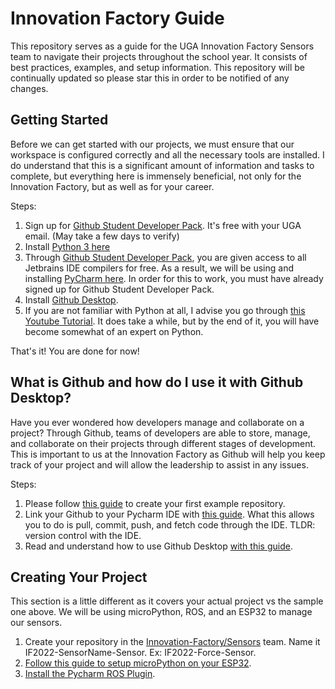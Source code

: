# Innovation Factory Guide
This repository serves as a guide for the UGA Innovation Factory Sensors team to navigate their projects throughout the school year. It consists of best practices, examples, and setup information. This repository will be continually updated so please star this in order to be notified of any changes.

## Getting Started
Before we can get started with our projects, we must ensure that our workspace is configured correctly and all the necessary tools are installed. I do understand that this is a significant amount of information and tasks to complete, but everything here is immensely beneficial, not only for the Innovation Factory, but as well as for your career.

Steps:
1. Sign up for [Github Student Developer Pack](https://education.github.com/pack). It's free with your UGA email. (May take a few days to verify)
2. Install [Python 3 here](https://realpython.com/installing-python/)
3. Through [Github Student Developer Pack](https://education.github.com/pack), you are given access to all Jetbrains IDE compilers for free. As a result, we will be using and installing [PyCharm here](https://www.jetbrains.com/student/?authMethod=github). In order for this to work, you must have already signed up for Github Student Developer Pack.
4. Install [Github Desktop](https://desktop.github.com/).
5. If you are not familiar with Python at all, I advise you go through [this Youtube Tutorial](https://www.youtube.com/watch?v=_uQrJ0TkZlc). It does take a while, but by the end of it, you will have become somewhat of an expert on Python.

That's it! You are done for now!


## What is Github and how do I use it with Github Desktop?
Have you ever wondered how developers manage and collaborate on a project? Through Github, teams of developers are able to store, manage, and collaborate on their projects through different stages of development. This is important to us at the Innovation Factory as Github will help you keep track of your project and will allow the leadership to assist in any issues.

Steps:
1. Please follow [this guide](https://docs.github.com/en/get-started/quickstart/hello-world) to create your first example repository.
2. Link your Github to your Pycharm IDE with [this guide](https://www.jetbrains.com/help/pycharm/github.html). What this allows you to do is pull, commit, push, and fetch code through the IDE. TLDR: version control with the IDE.
3. Read and understand how to use Github Desktop [with this guide](https://docs.github.com/en/desktop/installing-and-configuring-github-desktop/overview/getting-started-with-github-desktop).

## Creating Your Project
This section is a little different as it covers your actual project vs the sample one above. We will be using microPython, ROS, and an ESP32 to manage our sensors.

1. Create your repository in the [Innovation-Factory/Sensors](https://github.com/orgs/UGA-Innovation-Factory/teams/sensors) team. Name it IF2022-SensorName-Sensor. Ex: IF2022-Force-Sensor.
2. [Follow this guide to setup microPython on your ESP32](https://docs.micropython.org/en/latest/esp32/tutorial/intro.html).
3. [Install the Pycharm ROS Plugin](https://plugins.jetbrains.com/plugin/11235-ros-support).
